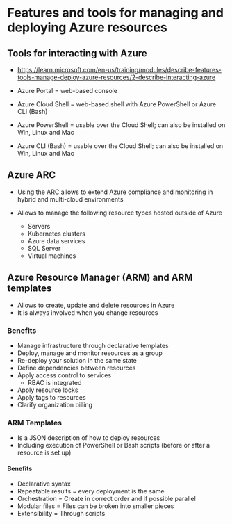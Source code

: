 # Features and tools for managing and deploying Azure resources

## Tools for interacting with Azure
* <https://learn.microsoft.com/en-us/training/modules/describe-features-tools-manage-deploy-azure-resources/2-describe-interacting-azure>

* Azure Portal = web-based console
* Azure Cloud Shell = web-based shell with Azure PowerShell or Azure CLI (Bash)

* Azure PowerShell = usable over the Cloud Shell; can also be installed on Win, Linux and Mac
* Azure CLI (Bash) = usable over the Cloud Shell; can also be installed on Win, Linux and Mac


## Azure ARC

* Using the ARC allows to extend Azure compliance and monitoring in hybrid and multi-cloud environments

* Allows to manage the following resource types hosted outside of Azure
  * Servers
  * Kubernetes clusters
  * Azure data services
  * SQL Server
  * Virtual machines


## Azure Resource Manager (ARM) and ARM templates

* Allows to create, update and delete resources in Azure
* It is always involved when you change resources


### Benefits

* Manage infrastructure through declarative templates
* Deploy, manage and monitor resources as a group
* Re-deploy your solution in the same state
* Define dependencies between resources
* Apply access control to services 
  * RBAC is integrated
* Apply resource locks
* Apply tags to resources
* Clarify organization billing


### ARM Templates

* Is a JSON description of how to deploy resources 
* Including execution of PowerShell or Bash scripts (before or after a resource is set up)

#### Benefits

* Declarative syntax
* Repeatable results = every deployment is the same
* Orchestration = Create in correct order and if possible parallel
* Modular files = Files can be broken into smaller pieces
* Extensibility = Through scripts

